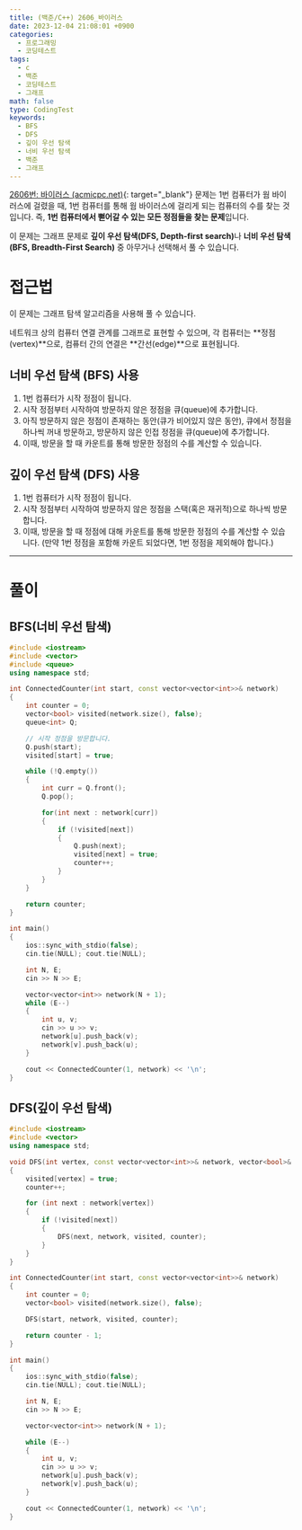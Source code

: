```yaml
---
title: (백준/C++) 2606_바이러스
date: 2023-12-04 21:08:01 +0900
categories:
  - 프로그래밍
  - 코딩테스트
tags:
  - c
  - 백준
  - 코딩테스트
  - 그래프
math: false
type: CodingTest
keywords:
  - BFS
  - DFS
  - 깊이 우선 탐색
  - 너비 우선 탐색
  - 백준
  - 그래프
---
```


[2606번: 바이러스 (acmicpc.net)](https://www.acmicpc.net/problem/2606){: target="_blank"} 문제는 1번 컴퓨터가 웜 바이러스에 걸렸을 때, 1번 컴퓨터를 통해 웜 바이러스에 걸리게 되는 컴퓨터의 수를 찾는 것입니다. 즉, **1번 컴퓨터에서 뻗어갈 수 있는 모든 정점들을 찾는 문제**입니다.

이 문제는 그래프 문제로 <span class="keyword">**깊이 우선 탐색(DFS, Depth-first search)**</span>나 <span class="keyword">**너비 우선 탐색(BFS, Breadth-First Search)**</span> 중 아무거나 선택해서 풀 수 있습니다.

# 접근법

이 문제는 그래프 탐색 알고리즘을 사용해 풀 수 있습니다.

네트워크 상의 컴퓨터 연결 관계를 그래프로 표현할 수 있으며, 각 컴퓨터는 **정점(vertex)**으로, 컴퓨터 간의 연결은 **간선(edge)**으로 표현됩니다.

## 너비 우선 탐색 (BFS) 사용

1. 1번 컴퓨터가 시작 정점이 됩니다.
2. 시작 정점부터 시작하여 방문하지 않은 정점을 <span class="important">큐(queue)</span>에 추가합니다.
3. 아직 방문하지 않은 정점이 존재하는 동안(큐가 비어있지 않은 동안), 큐에서 정점을 하나씩 꺼내 방문하고, 방문하지 않은 인접 정점을 큐(queue)에 추가합니다.
4. 이때, 방문을 할 때 카운트를 통해 방문한 정점의 수를 계산할 수 있습니다.

## 깊이 우선 탐색 (DFS) 사용

1. 1번 컴퓨터가 시작 정점이 됩니다.
2. 시작 정점부터 시작하여 방문하지 않은 정점을 <span class="important">스택(혹은 재귀적)</span>으로 하나씩 방문합니다.
3. 이때, 방문을 할 때 정점에 대해 카운트를 통해 방문한 정점의 수를 계산할 수 있습니다. (만약 1번 정점을 포함해 카운트 되었다면, 1번 정점을 제외해야 합니다.)

---

# 풀이

## BFS(너비 우선 탐색)

```cpp
#include <iostream>
#include <vector>
#include <queue>
using namespace std;

int ConnectedCounter(int start, const vector<vector<int>>& network)
{
	int counter = 0;
	vector<bool> visited(network.size(), false);
	queue<int> Q;

	// 시작 정점을 방문합니다.
	Q.push(start);
	visited[start] = true;

	while (!Q.empty())
	{
		int curr = Q.front();
		Q.pop();

		for(int next : network[curr])
		{
			if (!visited[next])
			{
				Q.push(next);
				visited[next] = true;
				counter++;
			}
		}
	}

	return counter;
}

int main()
{
	ios::sync_with_stdio(false);
	cin.tie(NULL); cout.tie(NULL);

	int N, E;
	cin >> N >> E;

	vector<vector<int>> network(N + 1);
	while (E--)
	{
		int u, v;
		cin >> u >> v;
		network[u].push_back(v);
		network[v].push_back(u);
	}

	cout << ConnectedCounter(1, network) << '\n';
}
```

## DFS(깊이 우선 탐색)

```cpp
#include <iostream>
#include <vector>
using namespace std;

void DFS(int vertex, const vector<vector<int>>& network, vector<bool>& visited, int& counter)
{
	visited[vertex] = true;
	counter++;

	for (int next : network[vertex])
	{
		if (!visited[next])
		{
			DFS(next, network, visited, counter);
		}
	}
}

int ConnectedCounter(int start, const vector<vector<int>>& network)
{
	int counter = 0;
	vector<bool> visited(network.size(), false);

	DFS(start, network, visited, counter);

	return counter - 1;
}

int main()
{
	ios::sync_with_stdio(false);
	cin.tie(NULL); cout.tie(NULL);

	int N, E;
	cin >> N >> E;

	vector<vector<int>> network(N + 1);

	while (E--)
	{
		int u, v;
		cin >> u >> v;
		network[u].push_back(v);
		network[v].push_back(u);
	}

	cout << ConnectedCounter(1, network) << '\n';
}
```